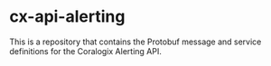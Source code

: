 # cx-api-alerting

This is a repository that contains the Protobuf message and service definitions for the Coralogix Alerting API.

